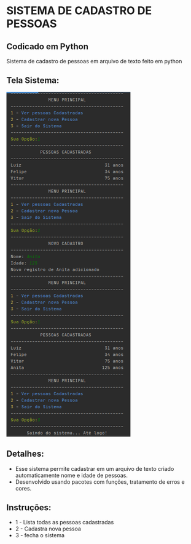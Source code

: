 # SISTEMA DE CADASTRO DE PESSOAS
## Codicado em Python
Sistema de cadastro de pessoas em arquivo de texto feito em python

## Tela Sistema:
![print sistema](https://github.com/Lz-Rod/cadastro_de_pessoas_python/blob/main/img/tela.PNG)

## Detalhes:
- Esse sistema permite cadastrar em um arquivo de texto criado automaticamente nome e idade de pessoas.
- Desenvolvido usando pacotes com funções, tratamento de erros e cores.

## Instruções:
- 1 - Lista todas as pessoas cadastradas
- 2 - Cadastra nova pessoa
- 3 - fecha o sistema 